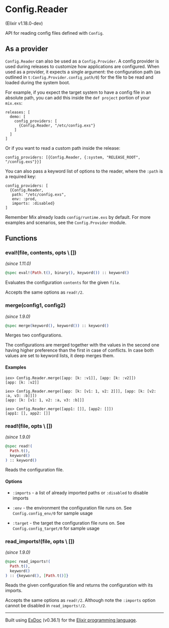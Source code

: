 # Config.Reader 
(Elixir v1.18.0-dev)

API for reading config files defined with `Config`.

## As a provider

`Config.Reader` can also be used as a `Config.Provider`. A config
provider is used during releases to customize how applications are
configured. When used as a provider, it expects a single argument:
the configuration path (as outlined in `t:Config.Provider.config_path/0`)
for the file to be read and loaded during the system boot.

For example, if you expect the target system to have a config file
in an absolute path, you can add this inside the `def project` portion
of  your `mix.exs`:

    releases: [
      demo: [
        config_providers: [
          {Config.Reader, "/etc/config.exs"}
        ]
      ]
    ]

Or if you want to read a custom path inside the release:

    config_providers: [{Config.Reader, {:system, "RELEASE_ROOT", "/config.exs"}}]

You can also pass a keyword list of options to the reader,
where the `:path` is a required key:

    config_providers: [
      {Config.Reader,
       path: "/etc/config.exs",
       env: :prod,
       imports: :disabled}
    ]

Remember Mix already loads `config/runtime.exs` by default.
For more examples and scenarios, see the `Config.Provider` module.


## Functions

### eval!(file, contents, opts \\ [])
*(since 1.11.0)* 
```elixir
@spec eval!(Path.t(), binary(), keyword()) :: keyword()
```

Evaluates the configuration `contents` for the given `file`.

Accepts the same options as `read!/2`.


### merge(config1, config2)
*(since 1.9.0)* 
```elixir
@spec merge(keyword(), keyword()) :: keyword()
```

Merges two configurations.

The configurations are merged together with the values in
the second one having higher preference than the first in
case of conflicts. In case both values are set to keyword
lists, it deep merges them.

#### Examples

    iex> Config.Reader.merge([app: [k: :v1]], [app: [k: :v2]])
    [app: [k: :v2]]
    
    iex> Config.Reader.merge([app: [k: [v1: 1, v2: 2]]], [app: [k: [v2: :a, v3: :b]]])
    [app: [k: [v1: 1, v2: :a, v3: :b]]]
    
    iex> Config.Reader.merge([app1: []], [app2: []])
    [app1: [], app2: []]


### read!(file, opts \\ [])
*(since 1.9.0)* 
```elixir
@spec read!(
  Path.t(),
  keyword()
) :: keyword()
```

Reads the configuration file.

#### Options

- `:imports` - a list of already imported paths or `:disabled`
  to disable imports

- `:env` - the environment the configuration file runs on.
  See `Config.config_env/0` for sample usage

- `:target` - the target the configuration file runs on.
  See `Config.config_target/0` for sample usage


### read_imports!(file, opts \\ [])
*(since 1.9.0)* 
```elixir
@spec read_imports!(
  Path.t(),
  keyword()
) :: {keyword(), [Path.t()]}
```

Reads the given configuration file and returns the configuration
with its imports.

Accepts the same options as `read!/2`. Although note the `:imports`
option cannot be disabled in `read_imports!/2`.




---
Built using [ExDoc](https://github.com/elixir-lang/ex_doc "ExDoc") (v0.36.1) for the [Elixir programming language](href="https://elixir-lang.org" "Elixir").
